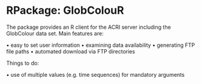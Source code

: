 # RPackage: GlobColouR
The package provides an R client for the ACRI server including the GlobColour data set. Main features are:

• easy to set user information
• examining data availability
• generating FTP file paths
• automated download via FTP directories
  
Things to do:

• use of multiple values (e.g. time sequences) for mandatory arguments
